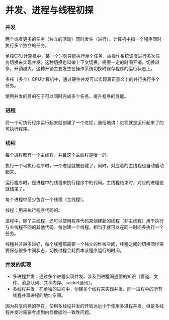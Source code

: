 # 并发、进程与线程初探

### 并发

两个或者更多的任务（独立的活动）同时发生（进行）。计算机中指一个程序同时执行多个独立的任务。

单核CPU计算机中，某一个时刻只能执行单个任务，由操作系统调度进行多次任务切换来实现并发。这种切换也叫做上下文切换，需要一定的时间开销，切换越多，开销越大。这种开销主要发生在操作系统切换时保存程序的运行状态上。

多核（多个）CPU计算机中，通过硬件并发可以实现真正意义上的并行执行多个任务。

使用并发的目的在于可以同时完成多个任务，提升程序的性能。

### 进程

将一个可执行程序运行起来就创建了一个进程，通俗地讲：进程就是运行起来了的可执行程序。

### 线程

每个进程都有一个主线程，并且这个主线程是唯一的。

执行一个可执行程序时，一个进程就被创建了，同时，对应着的主线程也自动启动起来。

运行程序时，是进程中的线程来执行程序中的代码。主线程结束时，对应的进程也就结束了。

每个进程中至少包含一个线程（主线程）。

线程：用来执行程序代码的。

进程中，除了主线程，还可以使用程序代码来创建新的线程（非主线程）用于执行与主线程不同的其他代码。每创建一个线程，相当于就可以在同一时间多执行一个任务。

线程并非越多越好，每个线程都需要一个独立的堆栈空间，线程之间的切换同样需要保存很多中间状态，切换过程会耗费本该程序运行的时间。

### 并发的实现

- 多进程并发：通过多个进程实现并发。涉及到进程间通信的知识（管道、文件、消息队列、共享内存、socket通讯）。
- 多线程并发：在单独的进程中，创建多个线程来实现并发。同一进程中的所有线程共享进程的地址空间。

因为共享内存的存在，使用多线程并发的开销远远小于使用多进程并发，但是多线程并发时需要考虑到内存数据的一致性问题。